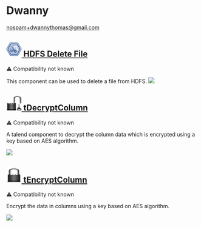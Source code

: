 # Dwanny
  <nospam+dwannythomas@gmail.com>

## <a href='./components/HDFS Delete File/readme.md'><img src='./components/HDFS Delete File/logo.jpg' width='40' height='40'> HDFS Delete File</a>
 :warning: Compatibility not known

This component can be used to delete a file from HDFS.
<img src='./components/HDFS Delete File/sample.jpg'>

## <a href='./components/tDecryptColumn/readme.md'><img src='./components/tDecryptColumn/logo.jpg' width='40' height='40'> tDecryptColumn</a>
 :warning: Compatibility not known

A talend component to decrypt the column data which is encrypted using a key based on AES algorithm.



<img src='./components/tDecryptColumn/sample.jpg'>

## <a href='./components/tEncryptColumn/readme.md'><img src='./components/tEncryptColumn/logo.jpg' width='40' height='40'> tEncryptColumn</a>
 :warning: Compatibility not known

Encrypt the data in columns using a key based on AES algorithm.



<img src='./components/tEncryptColumn/sample.jpg'>
